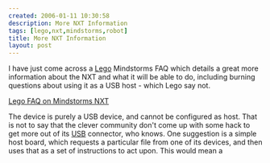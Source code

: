 ```yaml
---
created: 2006-01-11 10:30:58
description: More NXT Information
tags: [lego,nxt,mindstorms,robot]
title: More NXT Information
layout: post
---
```

I have just come across a [Lego](Lego "The best known construction toy") Mindstorms FAQ which details a great more information about the NXT and what it will be able to do, including burning questions about using it as a USB host - which Lego say not.

<a href="http://www.lego.com/eng/service/faqs.asp?section=ConsumerService-FAQ-Products&amp;catid=E8D0CD47-16B8-4B2F-900C-8FC40C163598&amp;faqid=1529#1529" >Lego FAQ on Mindstorms NXT</a>

The device is purely a USB device, and cannot be configured as host. That is not to say that the clever community don't come up with some hack to get more out of its [USB](USB "Universal Serial Bus") connector, who knows. One suggestion is a simple host board, which requests a particular file from one of its devices, and then uses that as a set of instructions to act upon. This would mean a
